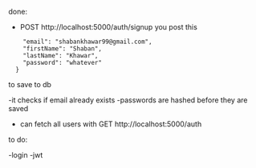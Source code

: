 done:

- POST http://localhost:5000/auth/signup you post this

```{
    "email": "shabankhawar99@gmail.com",
    "firstName": "Shaban",
    "lastName": "Khawar",
    "password": "whatever"
  }
```

to save to db

-it checks if email already exists
-passwords are hashed before they are saved

- can fetch all users with GET http://localhost:5000/auth

to do:

-login
-jwt
